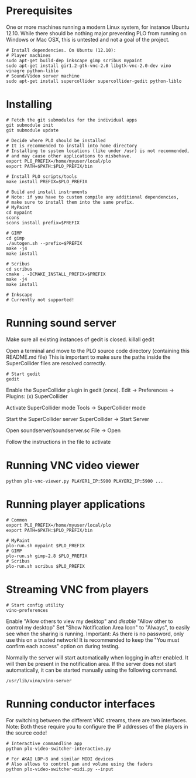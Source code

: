 Prerequisites
=============
One or more machines running a modern Linux system, for instance Ubuntu 12.10.
While there should be nothing major preventing PLO from running on Windows or Mac OSX,
this is untested and not a goal of the project.

    # Install dependencies. On Ubuntu (12.10):
    # Player machines
    sudo apt-get build-dep inkscape gimp scribus mypaint
    sudo apt-get install gir1.2-gtk-vnc-2.0 libgtk-vnc-2.0-dev vino vinagre python-liblo
    # Sound/Video server machine
    sudo apt-get install supercollider supercollider-gedit python-liblo

Installing
=============

    # Fetch the git submodules for the individual apps
    git submodule init
    git submodule update

    # Decide where PLO should be installed
    # It is recommended to install into home directory
    # Installing to system locations (like under /usr) is not recommended,
    # and may cause other applications to misbehave.
    export PLO_PREFIX=/home/myuser/local/plo
    export PATH=$PATH:$PLO_PREFIX/bin

    # Install PLO scripts/tools
    make install PREFIX=$PLO_PREFIX

    # Build and install instruments
    # Note: if you have to custom compile any additional dependencies,
    # make sure to install them into the same prefix.
    # MyPaint
    cd mypaint
    scons
    scons install prefix=$PREFIX

    # GIMP
    cd gimp
    ./autogen.sh --prefix=$PREFIX
    make -j4
    make install

    # Scribus
    cd scribus
    cmake . -DCMAKE_INSTALL_PREFIX=$PREFIX
    make -j4
    make install

    # Inkscape
    # Currently not supported!
 
Running sound server 
==================

Make sure all existing instances of gedit is closed.
    killall gedit

Open a terminal and move to the PLO source code directory (containing this README.md file)
This is important to make sure the paths inside the SuperCollider files are resolved correctly.

    # Start gedit
    gedit

Enable the SuperCollider plugin in gedit (once).
    Edit -> Preferences -> Plugins: (x) SuperCollider 

Activate SuperCollider mode
    Tools -> SuperCollider mode

Start the SuperCollider server
    SuperCollider -> Start Server

Open soundserver/soundserver.sc
    File -> Open

Follow the instructions in the file to activate

Running VNC video viewer
================================

    python plo-vnc-viewer.py PLAYER1_IP:5900 PLAYER2_IP:5900 ...

Running player applications
============================
    # Common
    export PLO_PREFIX=/home/myuser/local/plo
    export PATH=$PATH:$PLO_PREFIX/bin

    # MyPaint
    plo-run.sh mypaint $PLO_PREFIX
    # GIMP
    plo-run.sh gimp-2.8 $PLO_PREFIX
    # Scribus
    plo-run.sh scribus $PLO_PREFIX

Streaming VNC from players
===========================

    # Start config utility
    vino-preferences

Enable "Allow others to view my desktop" and _disable_ "Allow other to control my desktop"
Set "Show Notification Area Icon" to "Always", to easily see when the sharing is running.
Important: As there is no password, only use this on a trusted network!
It is recommended to keep the "You must confirm each access" option on during testing.

Normally the server will start automatically when logging in after enabled.
It will then be present in the notification area. If the server does not start automatically,
it can be started manually using the following command.

    /usr/lib/vino/vino-server

Running conductor interfaces
============================
For switching between the different VNC streams, there are two interfaces.
Note: Both these require you to configure the IP addresses of the players in the source code!

    # Interactive commandline app
    python plo-video-switcher-interactive.py

    # For AKAI LDP-8 and similar MIDI devices
    # Also allows to control pan and volume using the faders
    python plo-video-switcher-midi.py --input

